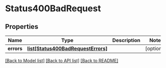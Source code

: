 # Status400BadRequest

## Properties
Name | Type | Description | Notes
------------ | ------------- | ------------- | -------------
**errors** | [**list[Status400BadRequestErrors]**](Status400BadRequestErrors.md) |  | [optional] 

[[Back to Model list]](../README.md#documentation-for-models) [[Back to API list]](../README.md#documentation-for-api-endpoints) [[Back to README]](../README.md)

